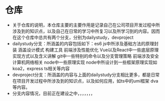 <!--
 * @Author: your name
 * @Date: 2020-12-23 10:37:22
 * @LastEditTime: 2020-12-23 10:58:27
 * @LastEditors: Please set LastEditors
 * @Description: In User Settings Edit
 * @FilePath: /work/daily_study/introduced.md
-->
# 仓库
* 关于仓库的说明，本仓库主要的主要作用是记录自己在公司项目开发过程中所涉及到的知识点，以及自己在日常的学习中所复习以及所学习到的内容。因而在这个仓库中总共有两个分支，分别为dailystudy，devproject
* dailystudy分支：所涵盖的内容包括如下：es6  js中所涉及基础方法的原理封装  涵盖设计模式  构建工具  前端涉及性能优化  Vue以及React中一些底层原理实现方式以及含义讲解 git中一些特别的命令以及分支管理策略 前端涉及安全  计算机网络相关  node中一些原理实现 node中所设计到一些框架原理实现如koa2，express ts相关等内容
* devproject分支：所涵盖的内容与上面的dailystudy分支相比更多，都是日常在项目开发过程中所涉及到的知识点，以及如何应用，如ts中的umi框架 dva等内容。
* 分支内容情况，目前正在建设之中，，，，，，，